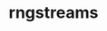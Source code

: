 ---
title: "rngstreams"
layout: cache
categories: [package, develop]
meta: {"compilers": ["gcc@11.4.0"], "num_specs": 7, "num_specs_by_stack": {"hep": 7, "root": 7}, "oss": ["ubuntu22.04"], "platforms": ["linux"], "stacks": ["hep", "root"], "targets": ["x86_64_v3"], "versions": ["1.0.1"]}
spec_details: [{"compiler": "gcc@11.4.0", "hash": "2zmr3ompea6nfdocvccwu74q4d4nbwq5", "os": "ubuntu22.04", "platform": "linux", "size": "-", "stacks": ["hep", "root"], "target": "x86_64_v3", "variants": ["build_system=autotools"], "versions": ["1.0.1"]}, {"compiler": "gcc@11.4.0", "hash": "ab76rsy6wlainjdekm7vodejrynl5qfq", "os": "ubuntu22.04", "platform": "linux", "size": "-", "stacks": ["hep", "root"], "target": "x86_64_v3", "variants": ["build_system=autotools"], "versions": ["1.0.1"]}, {"compiler": "gcc@11.4.0", "hash": "hc46w525x634s7uislijpv75juv4scfe", "os": "ubuntu22.04", "platform": "linux", "size": "-", "stacks": ["hep", "root"], "target": "x86_64_v3", "variants": ["build_system=autotools"], "versions": ["1.0.1"]}, {"compiler": "gcc@11.4.0", "hash": "kzpa2td2upxhdqm3xcwrk6l2566atago", "os": "ubuntu22.04", "platform": "linux", "size": "-", "stacks": ["hep", "root"], "target": "x86_64_v3", "variants": ["build_system=autotools"], "versions": ["1.0.1"]}, {"compiler": "gcc@11.4.0", "hash": "uery47csuf2opknt455o2myosyw2lah6", "os": "ubuntu22.04", "platform": "linux", "size": "-", "stacks": ["hep", "root"], "target": "x86_64_v3", "variants": ["build_system=autotools"], "versions": ["1.0.1"]}, {"compiler": "gcc@11.4.0", "hash": "vhzdao4dnwo7t6ustiexjpdrb4thuivk", "os": "ubuntu22.04", "platform": "linux", "size": "-", "stacks": ["hep", "root"], "target": "x86_64_v3", "variants": ["build_system=autotools"], "versions": ["1.0.1"]}, {"compiler": "gcc@11.4.0", "hash": "zomsav67jf5el4qpeinkntljqpn4g63z", "os": "ubuntu22.04", "platform": "linux", "size": "-", "stacks": ["hep", "root"], "target": "x86_64_v3", "variants": ["build_system=autotools"], "versions": ["1.0.1"]}]
---